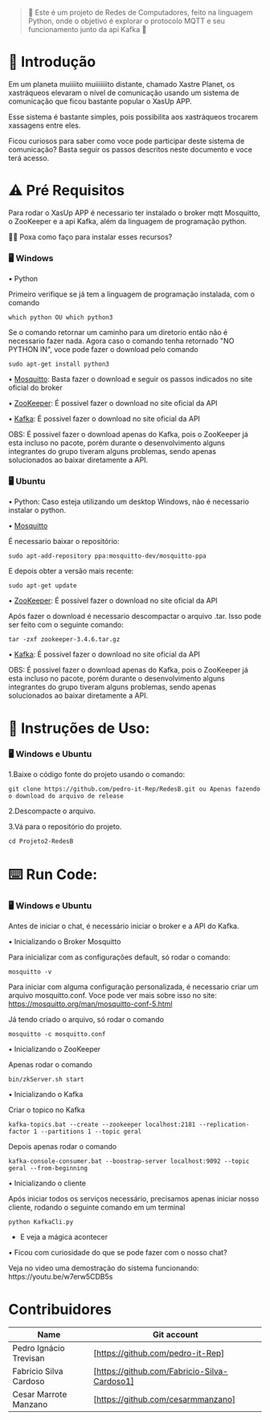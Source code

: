  > :construction: Este é um projeto de Redes de Computadores, feito na linguagem Python, onde o objetivo é explorar o protocolo MQTT e seu funcionamento junto da api Kafka :construction:

# :stop_sign: Introdução

Em um planeta muiiiito muiiiiiiito distante, chamado Xastre Planet, os xastráqueos elevaram o nível de comunicação usando um sistema de comunicação que ficou bastante popular o XasUp APP.

Esse sistema é bastante simples, pois possibilita aos xastráqueos trocarem xassagens entre eles.

Ficou curiosos para saber como voce pode participar deste sistema de comunicação? 
Basta seguir os passos descritos neste documento e voce terá acesso.


# :warning: Pré Requisitos

Para rodar o XasUp APP é necessario ter instalado o broker mqtt Mosquitto, o ZooKeeper e a api Kafka, além da linguagem de programação python.

👨‍🦱 Poxa como faço para instalar esses recursos?

### :desktop_computer: Windows

<p> • Python </p>
  Primeiro verifique se já tem a linguagem de programação instalada, com o comando
  
    which python OU which python3
    
 Se o comando retornar um caminho para um diretorio então não é necessario fazer nada. Agora caso o comando tenha retornado "NO PYTHON IN", voce pode fazer o download pelo comando 
 
    sudo apt-get install python3
    
<p> • <a href= "https://mosquitto.org/download/"/> Mosquitto</a>: Basta fazer o download e seguir os passos indicados no site oficial do broker </p>
<p> • <a href= "https://zookeeper.apache.org/releases.html"/> ZooKeeper</a>: É possivel fazer o download no site oficial da API </p>
<p> • <a href= "https://kafka.apache.org/quickstart"/> Kafka</a>: É possivel fazer o download no site oficial da API </p>

<p> OBS: É possivel fazer o download apenas do Kafka, pois o ZooKeeper já esta incluso no pacote, porém durante o desenvolvimento alguns integrantes do grupo tiveram alguns problemas, sendo apenas solucionados ao baixar diretamente a API. </p>

### :desktop_computer: Ubuntu

• Python: Caso esteja utilizando um desktop Windows, não é necessario instalar o python.
<p> • <a href= "https://mosquitto.org/download/"/> Mosquitto</a> </p>
 <p> É necessario baixar o repositório: </p>
 
    sudo apt-add-repository ppa:mosquitto-dev/mosquitto-ppa
    
 <p> E depois obter a versão mais recente: </p>
 
    sudo apt-get update

    
<p> • <a href= "https://zookeeper.apache.org/releases.html"/> ZooKeeper</a>: É possivel fazer o download no site oficial da API </p>
<p> Após fazer o download é necessario descompactar o arquivo .tar. Isso pode ser feito com o seguinte comando: </p>

    tar -zxf zookeeper-3.4.6.tar.gz

• <a href= "https://kafka.apache.org/quickstart"/> Kafka</a>: É possivel fazer o download no site oficial da API

OBS: É possivel fazer o download apenas do Kafka, pois o ZooKeeper já esta incluso no pacote, porém durante o desenvolvimento alguns integrantes do grupo tiveram alguns problemas, sendo apenas solucionados ao baixar diretamente a API.

# :scroll: Instruções de Uso:

### :desktop_computer: Windows e Ubuntu

1.Baixe o código fonte do projeto usando o comando:

        
    git clone https://github.com/pedro-it-Rep/RedesB.git ou Apenas fazendo o download do arquivo de release
        
2.Descompacte o arquivo.

3.Vá para o repositório do projeto.

        
    cd Projeto2-RedesB

# :keyboard: Run Code:

### :desktop_computer: Windows e Ubuntu

Antes de iniciar o chat, é necessário iniciar o broker e a API do Kafka.

• Inicializando o Broker Mosquitto

Para inicializar com as configurações default, só rodar o comando:

    mosquitto -v

Para iniciar com alguma configuração personalizada, é necessario criar um arquivo mosquitto.conf.
Voce pode ver mais sobre isso no site: https://mosquitto.org/man/mosquitto-conf-5.html
 <p> Já tendo criado o arquivo, só rodar o comando </p>

    mosquitto -c mosquitto.conf
    
• Inicializando o ZooKeeper

Apenas rodar o comando

    bin/zkServer.sh start
    
• Inicializando o Kafka

Criar o topico no Kafka

    kafka-topics.bat --create --zookeeper localhost:2181 --replication-factor 1 --partitions 1 --topic geral

Depois apenas rodar o comando

    kafka-console-consumer.bat --boostrap-server localhost:9092 --topic geral --from-beginning

• Inicializando o cliente

Após iniciar todos os serviços necessário, precisamos apenas iniciar nosso cliente, rodando o seguinte comando em um terminal

    python KafkaCli.py

- E veja  a mágica acontecer

• Ficou com curiosidade do que se pode fazer com o nosso chat?
<p> Veja no video uma demostração do sistema funcionando: https://youtu.be/w7erw5CDB5s </p>

# Contribuidores
| Name | Git account |
|------|-------------|
| Pedro Ignácio Trevisan| [https://github.com/pedro-it-Rep] | 
| Fabricio Silva Cardoso| [https://github.com/Fabricio-Silva-Cardoso1]|
| Cesar Marrote Manzano| [https://github.com/cesarmmanzano]|

